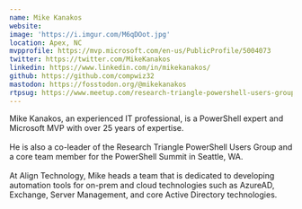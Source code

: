 ```yaml
---
name: Mike Kanakos
website:
image: 'https://i.imgur.com/M6qDOot.jpg'
location: Apex, NC
mvpprofile: https://mvp.microsoft.com/en-us/PublicProfile/5004073
twitter: https://twitter.com/MikeKanakos
linkedin: https://www.linkedin.com/in/mikekanakos/
github: https://github.com/compwiz32
mastodon: https://fosstodon.org/@mikekanakos
rtpsug: https://www.meetup.com/research-triangle-powershell-users-group
---
```

Mike Kanakos, an experienced IT professional, is a PowerShell expert and Microsoft MVP with over 25 years of expertise.
<br>
<br>
He is also a co-leader of the Research Triangle PowerShell Users Group and a core team member for the PowerShell Summit in Seattle, WA.
<br>
<br>
At Align Technology, Mike heads a team that is dedicated to developing automation tools for on-prem and cloud technologies such as AzureAD, Exchange, Server Management, and core Active Directory technologies.
